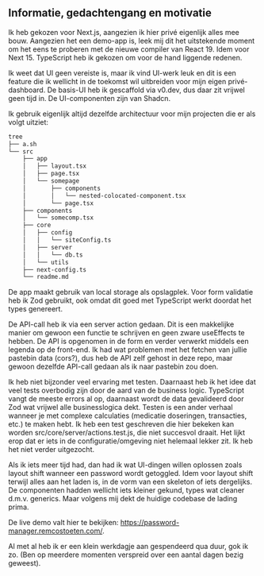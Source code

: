 ## Informatie, gedachtengang en motivatie

Ik heb gekozen voor Next.js, aangezien ik hier privé eigenlijk alles mee bouw. Aangezien het een demo-app is, leek mij dit het uitstekende moment om het eens te proberen met de nieuwe compiler van React 19. Idem voor Next 15. TypeScript heb ik gekozen om voor de hand liggende redenen.

Ik weet dat UI geen vereiste is, maar ik vind UI-werk leuk en dit is een feature die ik wellicht in de toekomst wil uitbreiden voor mijn eigen privé-dashboard. De basis-UI heb ik gescaffold via v0.dev, dus daar zit vrijwel geen tijd in. De UI-componenten zijn van Shadcn.

Ik gebruik eigenlijk altijd dezelfde architectuur voor mijn projecten die er als volgt uitziet:

```bash
tree
├── a.sh
└── src
    ├── app
    │   ├── layout.tsx
    │   ├── page.tsx
    │   └── somepage
    │       ├── components
    │       │   └── nested-colocated-component.tsx
    │       └── page.tsx
    ├── components
    │   └── somecomp.tsx
    ├── core
    │   ├── config
    │   │   └── siteConfig.ts
    │   ├── server
    │   │   └── db.ts
    │   └── utils
    ├── next-config.ts
    └── readme.md
```

De app maakt gebruik van local storage als opslagplek. Voor form validatie heb ik Zod gebruikt, ook omdat dit goed met TypeScript werkt doordat het types genereert.

De API-call heb ik via een server action gedaan. Dit is een makkelijke manier om gewoon een functie te schrijven en geen zware useEffects te hebben. De API is opgenomen in de form en verder verwerkt middels een legenda op de front-end. Ik had wat problemen met het fetchen van jullie pastebin data (cors?), dus heb de API zelf gehost in deze repo, maar gewoon dezelfde API-call gedaan als ik naar pastebin zou doen.

Ik heb niet bijzonder veel ervaring met testen. Daarnaast heb ik het idee dat veel tests overbodig zijn door de aard van de business logic. TypeScript vangt de meeste errors al op, daarnaast wordt de data gevalideerd door Zod wat vrijwel alle businesslogica dekt. Testen is een ander verhaal wanneer je met complexe calculaties (medicatie doseringen, transacties, etc.) te maken hebt. Ik heb een test geschreven die hier bekeken kan worden src/core/server/actions.test.js, die niet succesvol draait. Het lijkt erop dat er iets in de configuratie/omgeving niet helemaal lekker zit. Ik heb het niet verder uitgezocht.

Als ik iets meer tijd had, dan had ik wat UI-dingen willen oplossen zoals layout shift wanneer een password wordt getoggled. Idem voor layout shift terwijl alles aan het laden is, in de vorm van een skeleton of iets dergelijks. De componenten hadden wellicht iets kleiner gekund, types wat cleaner d.m.v. generics. Maar volgens mij dekt de huidige codebase de lading prima.

De live demo valt hier te bekijken: https://password-manager.remcostoeten.com/.

Al met al heb ik er een klein werkdagje aan gespendeerd qua duur, gok ik zo. (Ben op meerdere momenten verspreid over een aantal dagen bezig geweest).